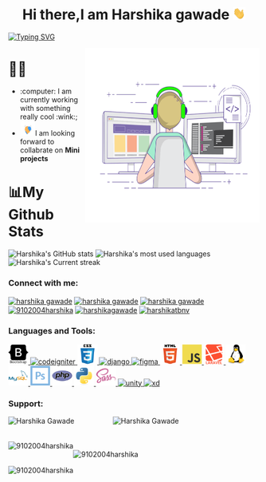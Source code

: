 <h1 align="center"> Hi there,I am Harshika gawade <img src="https://github.com/9102004Harshika/9102004Harshika/blob/main/hi.gif" width="25" height="25"></h1>

<a href="https://git.io/typing-svg"><img src="https://readme-typing-svg.demolab.com?font=Fira+Code&pause=1000&color=B61798&center=true&vCenter=true&width=435&lines=Front+End+Enthusiast.;Student+At+Thakur+Instituions;Want+To+Learn+More+About+UI" alt="Typing SVG" /></a>


<img src="https://github.com/9102004Harshika/9102004Harshika/blob/main/coding-freak%20(1).gif" align="right" width="350" height="350">





# :raising_hand_woman:

<ul>
  <li>:computer:  I am currently working with something really cool  :wink:;</li>
 <li><img src="https://github.com/9102004Harshika/9102004Harshika/blob/main/Handshake.gif" width="30" height="30">I am looking forward to collabrate on <b>Mini projects</b></li>
 </ul>

# :bar_chart:My Github Stats
![Harshika's GitHub stats](https://github-readme-stats.vercel.app/api?username=9102004Harshika&show_icons=true&theme=dark)
![Harshika's most used languages](https://github-readme-stats.vercel.app/api/top-langs/?username=9102004Harshika&theme=dark)
![Harshika's Current streak](https://streak-stats.demolab.com/?user=9102004Harshika&theme=dark)

<h3 align="left">Connect with me:</h3>
<p align="left">
<a href="https://codepen.io/harshika gawade" target="blank"><img align="center" src="https://raw.githubusercontent.com/rahuldkjain/github-profile-readme-generator/master/src/images/icons/Social/codepen.svg" alt="harshika gawade" height="30" width="40" /></a>
<a href="https://twitter.com/harshika gawade" target="blank"><img align="center" src="https://raw.githubusercontent.com/rahuldkjain/github-profile-readme-generator/master/src/images/icons/Social/twitter.svg" alt="harshika gawade" height="30" width="40" /></a>
<a href="https://linkedin.com/in/harshika gawade" target="blank"><img align="center" src="https://raw.githubusercontent.com/rahuldkjain/github-profile-readme-generator/master/src/images/icons/Social/linked-in-alt.svg" alt="harshika gawade" height="30" width="40" /></a>
<a href="https://codesandbox.com/9102004harshika" target="blank"><img align="center" src="https://raw.githubusercontent.com/rahuldkjain/github-profile-readme-generator/master/src/images/icons/Social/codesandbox.svg" alt="9102004harshika" height="30" width="40" /></a>
<a href="https://www.hackerrank.com/harshikagawade" target="blank"><img align="center" src="https://raw.githubusercontent.com/rahuldkjain/github-profile-readme-generator/master/src/images/icons/Social/hackerrank.svg" alt="harshikagawade" height="30" width="40" /></a>
<a href="https://auth.geeksforgeeks.org/user/harshikatbnv" target="blank"><img align="center" src="https://raw.githubusercontent.com/rahuldkjain/github-profile-readme-generator/master/src/images/icons/Social/geeks-for-geeks.svg" alt="harshikatbnv" height="30" width="40" /></a>
</p>

<h3 align="left">Languages and Tools:</h3>
<p align="left"> <a href="https://getbootstrap.com" target="_blank" rel="noreferrer"> <img src="https://raw.githubusercontent.com/devicons/devicon/master/icons/bootstrap/bootstrap-plain-wordmark.svg" alt="bootstrap" width="40" height="40"/> </a> <a href="https://codeigniter.com" target="_blank" rel="noreferrer"> <img src="https://cdn.worldvectorlogo.com/logos/codeigniter.svg" alt="codeigniter" width="40" height="40"/> </a> <a href="https://www.w3schools.com/css/" target="_blank" rel="noreferrer"> <img src="https://raw.githubusercontent.com/devicons/devicon/master/icons/css3/css3-original-wordmark.svg" alt="css3" width="40" height="40"/> </a> <a href="https://www.djangoproject.com/" target="_blank" rel="noreferrer"> <img src="https://cdn.worldvectorlogo.com/logos/django.svg" alt="django" width="40" height="40"/> </a> <a href="https://www.figma.com/" target="_blank" rel="noreferrer"> <img src="https://www.vectorlogo.zone/logos/figma/figma-icon.svg" alt="figma" width="40" height="40"/> </a> <a href="https://www.w3.org/html/" target="_blank" rel="noreferrer"> <img src="https://raw.githubusercontent.com/devicons/devicon/master/icons/html5/html5-original-wordmark.svg" alt="html5" width="40" height="40"/> </a> <a href="https://developer.mozilla.org/en-US/docs/Web/JavaScript" target="_blank" rel="noreferrer"> <img src="https://raw.githubusercontent.com/devicons/devicon/master/icons/javascript/javascript-original.svg" alt="javascript" width="40" height="40"/> </a> <a href="https://laravel.com/" target="_blank" rel="noreferrer"> <img src="https://raw.githubusercontent.com/devicons/devicon/master/icons/laravel/laravel-plain-wordmark.svg" alt="laravel" width="40" height="40"/> </a> <a href="https://www.linux.org/" target="_blank" rel="noreferrer"> <img src="https://raw.githubusercontent.com/devicons/devicon/master/icons/linux/linux-original.svg" alt="linux" width="40" height="40"/> </a> <a href="https://www.mysql.com/" target="_blank" rel="noreferrer"> <img src="https://raw.githubusercontent.com/devicons/devicon/master/icons/mysql/mysql-original-wordmark.svg" alt="mysql" width="40" height="40"/> </a> <a href="https://www.photoshop.com/en" target="_blank" rel="noreferrer"> <img src="https://raw.githubusercontent.com/devicons/devicon/master/icons/photoshop/photoshop-line.svg" alt="photoshop" width="40" height="40"/> </a> <a href="https://www.php.net" target="_blank" rel="noreferrer"> <img src="https://raw.githubusercontent.com/devicons/devicon/master/icons/php/php-original.svg" alt="php" width="40" height="40"/> </a> <a href="https://www.python.org" target="_blank" rel="noreferrer"> <img src="https://raw.githubusercontent.com/devicons/devicon/master/icons/python/python-original.svg" alt="python" width="40" height="40"/> </a> <a href="https://sass-lang.com" target="_blank" rel="noreferrer"> <img src="https://raw.githubusercontent.com/devicons/devicon/master/icons/sass/sass-original.svg" alt="sass" width="40" height="40"/> </a> <a href="https://unity.com/" target="_blank" rel="noreferrer"> <img src="https://www.vectorlogo.zone/logos/unity3d/unity3d-icon.svg" alt="unity" width="40" height="40"/> </a> <a href="https://www.adobe.com/products/xd.html" target="_blank" rel="noreferrer"> <img src="https://cdn.worldvectorlogo.com/logos/adobe-xd.svg" alt="xd" width="40" height="40"/> </a> </p>

<h3 align="left">Support:</h3>
<p><a href="https://www.buymeacoffee.com/Harshika Gawade"> <img align="left" src="https://cdn.buymeacoffee.com/buttons/v2/default-yellow.png" height="50" width="210" alt="Harshika Gawade" /></a><a href="https://ko-fi.com/Harshika Gawade"> <img align="left" src="https://cdn.ko-fi.com/cdn/kofi3.png?v=3" height="50" width="210" alt="Harshika Gawade" /></a></p><br><br>

<p><img align="left" src="https://github-readme-stats.vercel.app/api/top-langs?username=9102004harshika&show_icons=true&locale=en&layout=compact" alt="9102004harshika" /></p>

<p>&nbsp;<img align="center" src="https://github-readme-stats.vercel.app/api?username=9102004harshika&show_icons=true&locale=en" alt="9102004harshika" /></p>

<p><img align="center" src="https://github-readme-streak-stats.herokuapp.com/?user=9102004harshika&" alt="9102004harshika" /></p>



 
